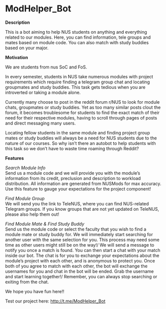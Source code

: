 # ModHelper_Bot

**Description**

This is a bot aiming to help NUS students on anything and everything related to our modules. Here, you can find information, tele groups and mates based on module code. You can also match with study buddies based on your major.

**Motivation**

We are students from nus SoC and FoS.

In every semester, students in NUS take numerous modules with project requirements which require finding a telegram group chat and locating groupmates and study buddies. This task gets tedious when you are introverted or taking a module alone. 

Currently many choose to post in the reddit forum r/NUS to look for module chats, groupmates or study buddies. Yet as too many similar posts clout the forum, it becomes troublesome for students to find the exact match of their need for their respective modules, having to scroll through pages of posts and direct messaging many users.

Locating fellow students in the same module and finding project group mates or study buddies will always be a need for NUS students due to the nature of our courses. So why isn’t there an autobot to help students with this task so we don’t have to waste time roaming through Reddit?  

**Features**

*Search Module Info*\
Send us a module code and we will provide you with the module’s information from its credit, preclusion and description to workload distribution. All information are generated from NUSMods for max accuracy. Use this feature to gauge your expectations for the project component! 

*Find Module Group*\
We will send you the link to TeleNUS, where you can find NUS-related Telegram groups. If you know groups that are not yet updated on TeleNUS, please also help them out! 

*Find Module Mate & Find Study Buddy*\
Send us the module code or select the faculty that you wish to find a module mate or study buddy for. We will immediately start searching for another user with the same selection for you. This process may need some time as other users might still be on the way!/
We will send a message to notify you once a match is found. You can then start a chat with your match inside our bot. The chat is for you to exchange your expectations about the module’s project with each other, and is anonymous to protect you. Once both of you agree to match with each other, the bot will exchange the usernames for you and chat in the bot will be ended. Grab the username and start learning together!/
Remember, you can always stop searching or exiting from the chat. 


We hope you have fun here!!

Test our project here: http://t.me/ModHelper_Bot
